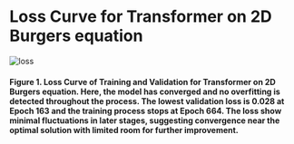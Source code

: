 # Loss Curve for Transformer on 2D Burgers equation
![loss](https://github.com/user-attachments/assets/ab38a623-62de-4777-9daa-a596b6aace5e)
#### Figure 1. Loss Curve of Training and Validation for Transformer on 2D Burgers equation. Here, the model has converged and no overfitting is detected throughout the process. The lowest validation loss is 0.028 at Epoch 163 and the training process stops at Epoch 664. The loss show minimal fluctuations in later stages, suggesting convergence near the optimal solution with limited room for further improvement.
